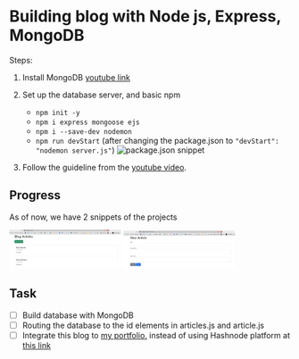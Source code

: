# Building blog with Node js, Express, MongoDB

Steps:

1. Install MongoDB [youtube link](https://www.youtube.com/watch?v=wcx3f0eUiAw)

2. Set up the database server, and basic npm

   - `npm init -y`
   - `npm i express mongoose ejs`
   - `npm i --save-dev nodemon`
   - `npm run devStart` (after changing the package.json to `"devStart": "nodemon server.js"`)
     ![package.json snippet](/WebDev-Projects/BlogwithKyle/images/devstart.PNG)

3. Follow the guideline from the [youtube video](https://www.youtube.com/watch?v=1NrHkjlWVhM).

## Progress

As of now, we have 2 snippets of the projects

<img src="/images/progressV1.PNG" alt="drawing" width="200"/>

<img src="/images/progressV2.PNG" alt="drawing" width="200"/>

## Task

- [ ] Build database with MongoDB
- [ ] Routing the database to the id elements in articles.js and article.js
- [ ] Integrate this blog to [my portfolio.](farahanasuhaimi.com) instead of using Hashnode platform at [this link](blog.farahanasuhaimi.com)
